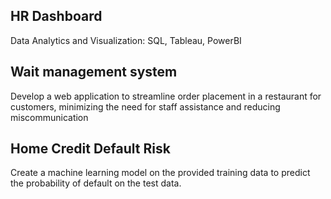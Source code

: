 ## HR Dashboard
Data Analytics and Visualization: SQL, Tableau, PowerBI

## Wait management system
Develop a web application to streamline order placement in a restaurant for customers, minimizing the need for staff assistance and reducing miscommunication

## Home Credit Default Risk
Create a machine learning model on the provided training data to predict the probability of default on the test data.
